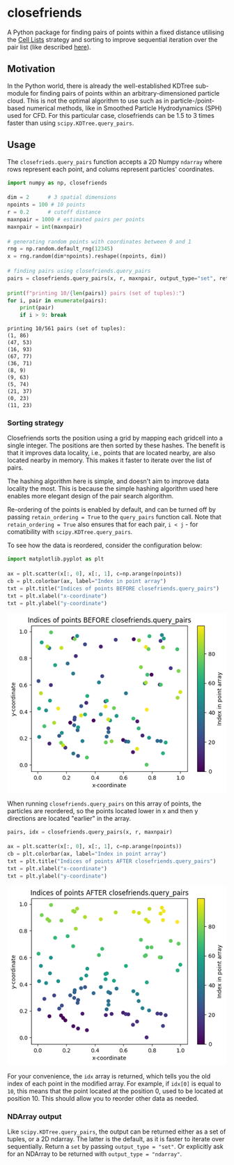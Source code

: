 # closefriends

A Python package for finding pairs of points within a fixed distance utilising the [Cell Lists](https://en.wikipedia.org/wiki/Cell_lists)
strategy and sorting to improve sequential iteration over the pair list (like described [here](https://developer.download.nvidia.com/assets/cuda/files/particles.pdf)).

## Motivation

In the Python world, there is already the well-established KDTree sub-module for finding pairs of points within an
arbitrary-dimensioned particle cloud. This is not the optimal algorithm to use such as in particle-/point-based
numerical methods, like in Smoothed Particle Hydrodynamics (SPH) used for CFD. For this particular case, closefriends
can be 1.5 to 3 times faster than using `scipy.KDTree.query_pairs`.

## Usage

The `closefrieds.query_pairs` function accepts a 2D Numpy `ndarray` where rows represent each point, and colums
represent particles' coordinates.


```python
import numpy as np, closefriends

dim = 2      # 3 spatial dimensions
npoints = 100 # 10 points
r = 0.2      # cutoff distance
maxnpair = 1000 # estimated pairs per points
maxnpair = int(maxnpair)

# generating random points with coordinates between 0 and 1
rng = np.random.default_rng(12345)
x = rng.random(dim*npoints).reshape((npoints, dim))

# finding pairs using closefriends.query_pairs
pairs = closefriends.query_pairs(x, r, maxnpair, output_type="set", retain_order=True)

print(f"printing 10/{len(pairs)} pairs (set of tuples):")
for i, pair in enumerate(pairs):
    print(pair)
    if i > 9: break
```

    printing 10/561 pairs (set of tuples):
    (1, 86)
    (47, 53)
    (16, 93)
    (67, 77)
    (36, 71)
    (8, 9)
    (9, 63)
    (5, 74)
    (21, 37)
    (0, 23)
    (11, 23)


### Sorting strategy

Closefriends sorts the position using a grid by mapping each gridcell into a single integer. The positions are then sorted by these hashes. The benefit is that it improves data locality, i.e., points that are located nearby, are also located nearby in memory. This makes it faster to iterate over the list of pairs. 

The hashing algorithm here is simple, and doesn't aim to improve data locality the most. This is because the simple hashing algorithm used here enables more elegant design of the pair search algorithm. 

Re-ordering of the points is enabled by default, and can be turned off by passing `retain_ordering = True` to the `query_pairs` function call. Note that `retain_ordering = True` also ensures that for each pair, `i < j` - for comatibility with `scipy.KDTree.query_pairs`.

To see how the data is reordered, consider the configuration below:


```python
import matplotlib.pyplot as plt

ax = plt.scatter(x[:, 0], x[:, 1], c=np.arange(npoints))
cb = plt.colorbar(ax, label="Index in point array")
txt = plt.title("Indices of points BEFORE closefriends.query_pairs")
txt = plt.xlabel("x-coordinate")
txt = plt.ylabel("y-coordinate")
```


    
![png](README_files/README_3_0.png)
    


When running `closefriends.query_pairs` on this array of points, the particles are reordered, so the points located lower in x and then y directions are located "earlier" in the array.


```python
pairs, idx = closefriends.query_pairs(x, r, maxnpair)

ax = plt.scatter(x[:, 0], x[:, 1], c=np.arange(npoints))
cb = plt.colorbar(ax, label="Index in point array")
txt = plt.title("Indices of points AFTER closefriends.query_pairs")
txt = plt.xlabel("x-coordinate")
txt = plt.ylabel("y-coordinate")
```


    
![png](README_files/README_5_0.png)
    


For your convenience, the `idx` array is returned, which tells you the old index of each point in the modified array. For example, if `idx[0]` is equal to `10`, this means that the point located at the position 0, used to be located at position 10. This should allow you to reorder other data as needed.

### NDArray output

Like `scipy.KDTree.query_pairs`, the output can be returned either as a set of tuples, or a 2D ndarray. The latter is the default, as it is faster to iterate over sequentially. Return a `set` by passing `output_type = "set"`. Or explicitly ask for an NDArray to be returned with `output_type = "ndarray"`.
